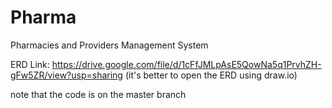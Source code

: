 # Pharma
Pharmacies and Providers Management System

ERD Link:
https://drive.google.com/file/d/1cFfJMLpAsE5QowNa5q1PrvhZH-gFw5ZR/view?usp=sharing (it's better to open the ERD using draw.io)

note that the code is on the master branch
